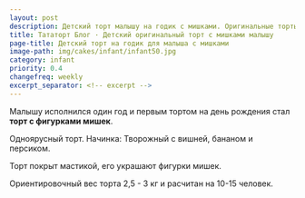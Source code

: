 ```yaml
---
layout: post
description: Детский торт малышу на годик с мишками. Оригинальные торты · Киев
title: Тататорт Блог · Детский оригинальный торт с мишками малышу
page-title: Детский торт на годик для малыша с мишками
image-path: img/cakes/infant/infant50.jpg
category: infant
priority: 0.4
changefreq: weekly
excerpt_separator: <!-- excerpt -->
---
```


Малышу исполнился один год и первым тортом на день рождения стал **торт с фигурками мишек**.

<!-- excerpt -->

Одноярусный торт. Начинка: Творожный с вишней, бананом и персиком. 

Торт покрыт мастикой, его украшают фигурки мишек.

Ориентировочный вес торта 2,5 - 3 кг и расчитан на 10-15 человек.

